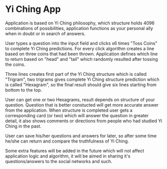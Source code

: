 # Yi Ching App

Application is based on Yi Ching philosophy,
which structure holds 4096 combinations of possibilities,
application functions as your personal ally when in doubt or in search of answers.

User types a question into the input field and clicks x6 times "Toss Coins" to complete Yi Ching predictions. For every click algorithm creates a line based on three coins that had been thrown. Application defines which line to return based on "head" and "tail" which randomly resulted after tossing the coins.

Three lines creates first part of the Yi Ching structure which is called "Trigram", two trigrams gives complete Yi Ching structure prediction which is called "Hexagram", so the final result should give six lines starting from bottom to the top. 

User can get one or two Hexagrams, result depends on structure of your question. Question that is better constucted will get more accurate answer from the application.
When structure is completed user gets a corresponding card (or two) which will answer the question in greater detail, it also shows comments or directions from people who had studied Yi Ching in the past.

User can save his/her questions and answers for later, so after some time he/she can return and compare the truthfulness of Yi Ching.

Some extra features will be added in the future which will not affect application logic and algorithm, it will be aimed in sharing it's questions/answers to the social networks and such. 
